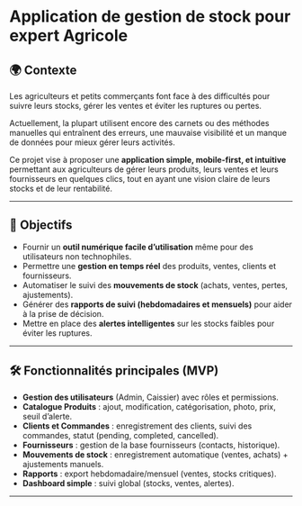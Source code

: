

# Application de gestion de stock pour expert Agricole

## 🌍 Contexte

Les agriculteurs et petits commerçants font face à des difficultés pour suivre leurs stocks, gérer les ventes et éviter les ruptures ou pertes. 

Actuellement, la plupart utilisent encore des carnets ou des méthodes manuelles qui entraînent des erreurs, une mauvaise visibilité et un manque de données pour mieux gérer leurs activités.

Ce projet vise à proposer une **application simple, mobile-first, et intuitive** permettant aux agriculteurs de gérer leurs produits, leurs ventes et leurs fournisseurs en quelques clics, tout en ayant une vision claire de leurs stocks et de leur rentabilité.

---

## 🎯 Objectifs

* Fournir un **outil numérique facile d’utilisation** même pour des utilisateurs non technophiles.
* Permettre une **gestion en temps réel** des produits, ventes, clients et fournisseurs.
* Automatiser le suivi des **mouvements de stock** (achats, ventes, pertes, ajustements).
* Générer des **rapports de suivi (hebdomadaires et mensuels)** pour aider à la prise de décision.
* Mettre en place des **alertes intelligentes** sur les stocks faibles pour éviter les ruptures.

---

## 🛠️ Fonctionnalités principales (MVP)

* **Gestion des utilisateurs** (Admin, Caissier) avec rôles et permissions.
* **Catalogue Produits** : ajout, modification, catégorisation, photo, prix, seuil d’alerte.
* **Clients et Commandes** : enregistrement des clients, suivi des commandes, statut (pending, completed, cancelled).
* **Fournisseurs** : gestion de la base fournisseurs (contacts, historique).
* **Mouvements de stock** : enregistrement automatique (ventes, achats) + ajustements manuels.
* **Rapports** : export hebdomadaire/mensuel (ventes, stocks critiques).
* **Dashboard simple** : suivi global (stocks, ventes, alertes).

---